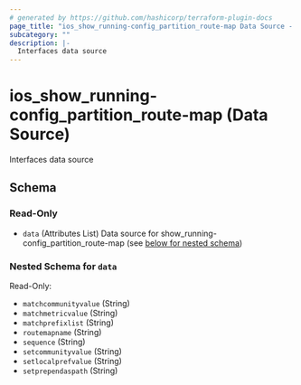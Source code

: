 ```yaml
---
# generated by https://github.com/hashicorp/terraform-plugin-docs
page_title: "ios_show_running-config_partition_route-map Data Source - ios"
subcategory: ""
description: |-
  Interfaces data source
---
```


# ios_show_running-config_partition_route-map (Data Source)

Interfaces data source



<!-- schema generated by tfplugindocs -->
## Schema

### Read-Only

- `data` (Attributes List) Data source for show_running-config_partition_route-map (see [below for nested schema](#nestedatt--data))

<a id="nestedatt--data"></a>
### Nested Schema for `data`

Read-Only:

- `matchcommunityvalue` (String)
- `matchmetricvalue` (String)
- `matchprefixlist` (String)
- `routemapname` (String)
- `sequence` (String)
- `setcommunityvalue` (String)
- `setlocalprefvalue` (String)
- `setprependaspath` (String)
